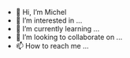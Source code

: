 - 👋 Hi, I’m Michel
- 👀 I’m interested in ...
- 🌱 I’m currently learning ...
- 💞️ I’m looking to collaborate on ...
- 📫 How to reach me ...

<!---
michelmics/michelmics is a ✨ special ✨ repository because its `README.md` (this file) appears on your GitHub profile.
You can click the Preview link to take a look at your changes.
--->
